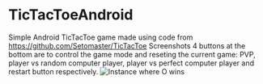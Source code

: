 # TicTacToeAndroid
Simple Android TicTacToe game made using code from https://github.com/Setomaster/TicTacToe
Screenshots
4 buttons at the bottom are to control the game mode and reseting the current game: PVP, player vs random computer player, player vs perfect computer player and restart button respectively.
![Instance where O wins](https://github.com/Setomaster/TicTacToeAndroid/edit/master/screenshots/screenshot1.jpg?raw=true)
